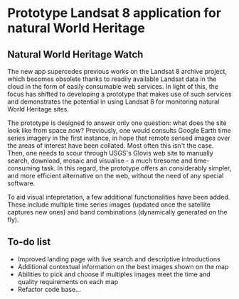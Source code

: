 # Prototype Landsat 8 application for natural World Heritage 

## Natural World Heritage Watch

The new app supercedes previous works on the Landsat 8 archive project, which becomes obsolete thanks to readily available Landsat data in the cloud in the form of easily consumable web services. In light of this, the focus has shifted to developing a prototype that makes use of such services and demonstrates the potential in using Landsat 8 for monitoring natural World Heritage sites.

The prototype is designed to answer only one question: what does the site look like from space *now*? Previously, one would consults Google Earth time series imagery in the first instance, in hope that remote sensed images over the areas of interest have been collated. Most often this isn't the case. Then, one needs to scour through USGS's Glovis web site to manually search, download, mosaic and visualise - a much tiresome and time-consuming task. In this regard, the prototype offers an considerably simpler, and more efficient alternative on the web, without the need of any special software.

To aid visual intepretation, a few additional functionalities have been added. These include multiple time series images (updated once the satellite captures new ones) and band combinations (dynamically generated on the fly).

## To-do list

- Improved landing page with live search and descriptive introductions
- Additional contextual information on the best images shown on the map
- Abilities to pick and choose if multiples images meet the time and quality requirements on each map
- Refactor code base...
